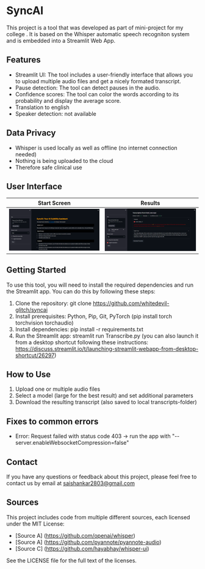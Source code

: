 # SyncAI
This project is a tool that was developed as part of mini-project for my college .
It is based on the Whisper automatic speech recogniton system and is embedded into a Streamlit Web App. 

## Features

- Streamlit UI: The tool includes a user-friendly interface that allows you to upload multiple audio files and get a nicely formated transcript.
- Pause detection: The tool can detect pauses in the audio.
- Confidence scores: The tool can color the words according to its probability and display the average score.
- Translation to english 
- Speaker detection: not available

## Data Privacy

- Whisper is used locally as well as offline (no internet connection needed)
- Nothing is being uploaded to the cloud
- Therefore safe clinical use 

## User Interface

Start Screen            |  Results
:-------------------------:|:-------------------------:
![](https://raw.githubusercontent.com/whitedevil-glitch/syncai/main/imgs/start.png)  |  ![](https://raw.githubusercontent.com/whitedevil-glitch/syncai/main/imgs/result.png)

## Getting Started

To use this tool, you will need to install the required dependencies and run the Streamlit app. You can do this by following these steps:

1. Clone the repository: git clone https://github.com/whitedevil-glitch/syncai
2. Install prerequisites: Python, Pip, Git, PyTorch (pip install torch torchvision torchaudio)
3. Install dependencies: pip install -r requirements.txt
4. Run the Streamlit app: streamlit run Transcribe.py (you can also launch it from a desktop shortcut following these instructions: https://discuss.streamlit.io/t/launching-streamlit-webapp-from-desktop-shortcut/26297)

## How to Use

1. Upload one or multiple audio files 
2. Select a model (large for the best result) and set additional parameters 
3. Download the resulting transcript (also saved to local transcripts-folder)

## Fixes to common errors

* Error: Request failed with status code 403 -> run the app with "--server.enableWebsocketCompression=false"

## Contact

If you have any questions or feedback about this project, please feel free to contact us by email at saishankar2803@gmail.com

## Sources

This project includes code from multiple different sources, each licensed under the MIT License:

* [Source A] (https://github.com/openai/whisper)
* [Source A] (https://github.com/pyannote/pyannote-audio)
* [Source C] (https://github.com/hayabhay/whisper-ui)

See the LICENSE file for the full text of the licenses.
